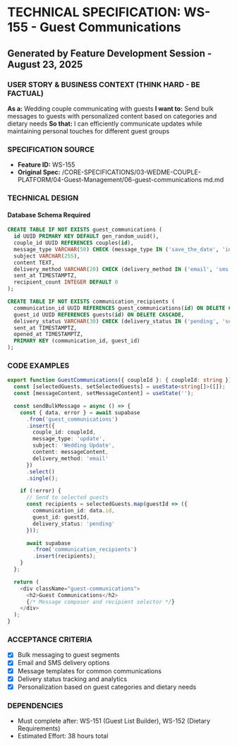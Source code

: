 # TECHNICAL SPECIFICATION: WS-155 - Guest Communications
## Generated by Feature Development Session - August 23, 2025

### USER STORY & BUSINESS CONTEXT (THINK HARD - BE FACTUAL)
**As a:** Wedding couple communicating with guests
**I want to:** Send bulk messages to guests with personalized content based on categories and dietary needs
**So that:** I can efficiently communicate updates while maintaining personal touches for different guest groups

### SPECIFICATION SOURCE
- **Feature ID:** WS-155
- **Original Spec:** /CORE-SPECIFICATIONS/03-WEDME-COUPLE-PLATFORM/04-Guest-Management/06-guest-communications md.md

### TECHNICAL DESIGN

#### Database Schema Required
```sql
CREATE TABLE IF NOT EXISTS guest_communications (
  id UUID PRIMARY KEY DEFAULT gen_random_uuid(),
  couple_id UUID REFERENCES couples(id),
  message_type VARCHAR(50) CHECK (message_type IN ('save_the_date', 'invitation', 'reminder', 'update', 'thank_you')),
  subject VARCHAR(255),
  content TEXT,
  delivery_method VARCHAR(20) CHECK (delivery_method IN ('email', 'sms', 'both')),
  sent_at TIMESTAMPTZ,
  recipient_count INTEGER DEFAULT 0
);

CREATE TABLE IF NOT EXISTS communication_recipients (
  communication_id UUID REFERENCES guest_communications(id) ON DELETE CASCADE,
  guest_id UUID REFERENCES guests(id) ON DELETE CASCADE,
  delivery_status VARCHAR(30) CHECK (delivery_status IN ('pending', 'sent', 'delivered', 'failed', 'opened')),
  sent_at TIMESTAMPTZ,
  opened_at TIMESTAMPTZ,
  PRIMARY KEY (communication_id, guest_id)
);
```

### CODE EXAMPLES

```typescript
export function GuestCommunications({ coupleId }: { coupleId: string }) {
  const [selectedGuests, setSelectedGuests] = useState<string[]>([]);
  const [messageContent, setMessageContent] = useState('');

  const sendBulkMessage = async () => {
    const { data, error } = await supabase
      .from('guest_communications')
      .insert({
        couple_id: coupleId,
        message_type: 'update',
        subject: 'Wedding Update',
        content: messageContent,
        delivery_method: 'email'
      })
      .select()
      .single();

    if (!error) {
      // Send to selected guests
      const recipients = selectedGuests.map(guestId => ({
        communication_id: data.id,
        guest_id: guestId,
        delivery_status: 'pending'
      }));

      await supabase
        .from('communication_recipients')
        .insert(recipients);
    }
  };

  return (
    <div className="guest-communications">
      <h2>Guest Communications</h2>
      {/* Message composer and recipient selector */}
    </div>
  );
}
```

### ACCEPTANCE CRITERIA
- [x] Bulk messaging to guest segments
- [x] Email and SMS delivery options
- [x] Message templates for common communications
- [x] Delivery status tracking and analytics
- [x] Personalization based on guest categories and dietary needs

### DEPENDENCIES
- Must complete after: WS-151 (Guest List Builder), WS-152 (Dietary Requirements)
- Estimated Effort: 38 hours total